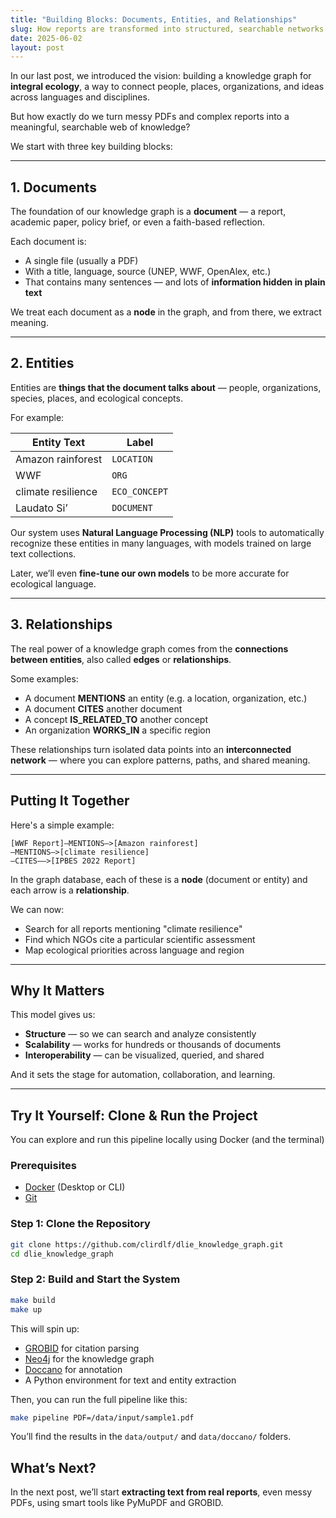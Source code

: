 ```yaml
---
title: "Building Blocks: Documents, Entities, and Relationships"
slug: How reports are transformed into structured, searchable networks of knowledge.
date: 2025-06-02
layout: post
---
```


In our last post, we introduced the vision: building a knowledge graph for **integral ecology**, a way to connect people, places, organizations, and ideas across languages and disciplines.

But how exactly do we turn messy PDFs and complex reports into a meaningful, searchable web of knowledge?

We start with three key building blocks:

---

## 1. Documents

The foundation of our knowledge graph is a **document** — a report, academic paper, policy brief, or even a faith-based reflection.

Each document is:

- A single file (usually a PDF)
- With a title, language, source (UNEP, WWF, OpenAlex, etc.)
- That contains many sentences — and lots of **information hidden in plain text**

We treat each document as a **node** in the graph, and from there, we extract meaning.

---

## 2. Entities

Entities are **things that the document talks about** — people, organizations, species, places, and ecological concepts.

For example:

| Entity Text          | Label       |
|----------------------|-------------|
| Amazon rainforest     | `LOCATION`  |
| WWF                   | `ORG`       |
| climate resilience    | `ECO_CONCEPT` |
| Laudato Si’           | `DOCUMENT`  |

Our system uses **Natural Language Processing (NLP)** tools to automatically recognize these entities in many languages, with models trained on large text collections.

Later, we’ll even **fine-tune our own models** to be more accurate for ecological language.

---

## 3. Relationships

The real power of a knowledge graph comes from the **connections between entities**, also called **edges** or **relationships**.

Some examples:

- A document **MENTIONS** an entity (e.g. a location, organization, etc.)
- A document **CITES** another document 
- A concept **IS_RELATED_TO** another concept 
- An organization **WORKS_IN** a specific region

These relationships turn isolated data points into an **interconnected network** — where you can explore patterns, paths, and shared meaning.

---

## Putting It Together

Here's a simple example:

```cypher
[WWF Report]–MENTIONS–>[Amazon rainforest]
–MENTIONS–>[climate resilience]
–CITES—–>[IPBES 2022 Report]
```

In the graph database, each of these is a **node** (document or entity) and each arrow is a **relationship**.

We can now:

- Search for all reports mentioning "climate resilience"
- Find which NGOs cite a particular scientific assessment
- Map ecological priorities across language and region

---

## Why It Matters

This model gives us:

- **Structure** — so we can search and analyze consistently
- **Scalability** — works for hundreds or thousands of documents
- **Interoperability** — can be visualized, queried, and shared

And it sets the stage for automation, collaboration, and learning.

---

## Try It Yourself: Clone & Run the Project

You can explore and run this pipeline locally using Docker (and the terminal)

### Prerequisites

- [Docker](https://www.docker.com/) (Desktop or CLI)  
- [Git](https://git-scm.com/)

### Step 1: Clone the Repository

```bash
git clone https://github.com/clirdlf/dlie_knowledge_graph.git
cd dlie_knowledge_graph
```

### Step 2: Build and Start the System

```bash
make build
make up
```

This will spin up:

* [GROBID](https://grobid.readthedocs.io/en/latest/) for citation parsing
* [Neo4j](https://neo4j.com/) for the knowledge graph
* [Doccano](https://doccano.github.io/doccano/) for annotation
* A Python environment for text and entity extraction

Then, you can run the full pipeline like this:

```bash
make pipeline PDF=/data/input/sample1.pdf
```

You’ll find the results in the `data/output/` and `data/doccano/` folders.


## What’s Next?

In the next post, we’ll start **extracting text from real reports**, even messy PDFs, using smart tools like PyMuPDF and GROBID.
